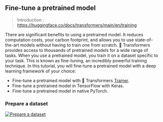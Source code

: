 
## Fine-tune a pretrained model

> Introduction : <https://huggingface.co/docs/transformers/main/en/training>

There are significant benefits to using a pretrained model. It reduces computation costs, your carbon footprint, and allows you to use state-of-the-art models without having to train one from scratch. 🤗 Transformers provides access to thousands of pretrained models for a wide range of tasks. When you use a pretrained model, you train it on a dataset specific to your task. This is known as fine-tuning, an incredibly powerful training technique. In this tutorial, you will fine-tune a pretrained model with a deep learning framework of your choice:

- Fine-tune a pretrained model with 🤗 Transformers [Trainer](https://huggingface.co/docs/transformers/main/en/main_classes/trainer#transformers.Trainer).
- Fine-tune a pretrained model in TensorFlow with Keras.
- Fine-tune a pretrained model in native PyTorch.

### Prepare a dataset

[![Prepare a dataset](http://img.youtube.com/vi/_BZearw7f0w/0.jpg)](https://youtu.be/_BZearw7f0w)